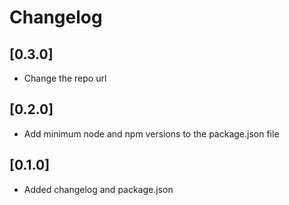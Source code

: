 # Changelog

## [0.3.0]
- Change the repo url

## [0.2.0]
- Add minimum node and npm versions to the package.json file

## [0.1.0]
- Added changelog and package.json
